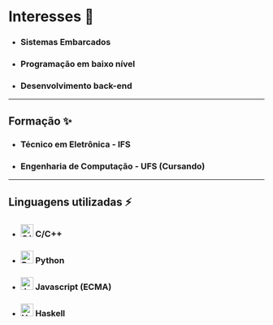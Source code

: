 # Interesses 🔭
  * ### Sistemas Embarcados
  * ### Programação em baixo nível
  * ### Desenvolvimento back-end

***

## Formação ✨
  * ### Técnico em Eletrônica - IFS
  * ### Engenharia de Computação - UFS (Cursando)
  
***

## Linguagens utilizadas ⚡
  * ### <img src="https://upload.wikimedia.org/wikipedia/commons/thumb/1/18/ISO_C%2B%2B_Logo.svg/306px-ISO_C%2B%2B_Logo.svg.png?20170928190710" alt="C/C++ logo" width="25" height="25"> C/C++
  * ### <img src="https://upload.wikimedia.org/wikipedia/commons/thumb/c/c3/Python-logo-notext.svg/115px-Python-logo-notext.svg.png?20220821155029" alt="Python logo" width="25" height="25"> Python
  * ### <img src="https://upload.wikimedia.org/wikipedia/commons/thumb/6/6a/JavaScript-logo.png/600px-JavaScript-logo.png?20120221235433" alt="Javascript logo" width="25" height="25"> Javascript (ECMA)
  * ### <img src="https://global-uploads.webflow.com/6047a9e35e5dc54ac86ddd90/63064c5652d40eda2eb7a838_33ac2334-p-800.png" alt="Haskell logo" width="25" height="25"> Haskell
    
